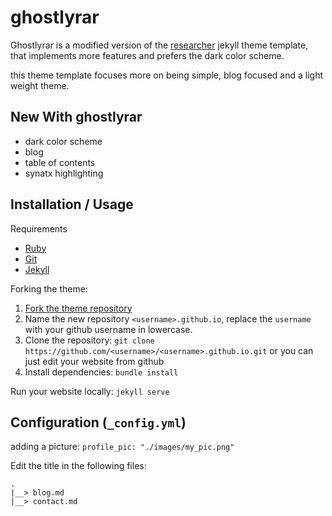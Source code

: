 # ghostlyrar

Ghostlyrar is a modified version of the [researcher] jekyll theme template, that
implements more features and prefers the dark color scheme.

this theme template focuses more on being simple, blog focused and a light weight
theme.


## New With ghostlyrar

- dark color scheme
- blog
- table of contents
- synatx highlighting


## Installation / Usage

Requirements
- [Ruby](https://www.ruby-lang.org/en/)
- [Git](https://git-scm.com/)
- [Jekyll](https://jekyllrb.com/)


Forking the theme:
1. [Fork the theme repository](https://github.com/0xRar/ghostlyrar/fork)
2. Name the new repository `<username>.github.io`, replace the `username` with
your github username in lowercase.
3. Clone the repository: `git clone https://github.com/<username>/<username>.github.io.git`
or you can just edit your website from github
4. Install dependencies: `bundle install`


Run your website locally: `jekyll serve`


## Configuration (`_config.yml`)

adding a picture: `profile_pic: "./images/my_pic.png"`

Edit the title in the following files:
```
.
|__> blog.md
|__> contact.md
```


[researcher]: https://github.com/ankitsultana/researcher
